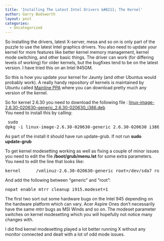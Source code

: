 ```yaml
---
title: 'Installing The Latest Intel Drivers &#8211; The Kernel'
author: Garry Bodsworth
layout: post
categories:
  - Uncategorized
---
```

So installing the drivers, latest X-server, mesa and so on is only part of the puzzle to use the latest Intel graphics drivers. You also need to update your kernel for more features like better kernel memory management, kernel mode switching, and other basic things. The driver can work (for differing levels of working) for older kernels, but the bugfixes tend to be on the latest version. I have tried this on an Intel 945GM.

So this is how you update your kernel for Jaunty (and other Ubuntus would probably work). A really handy repository of kernels is maintained by Ubuntu called [Mainline PPA][1] where you can download pretty much any version of the kernel.

So for kernel 2.6.30 you need to download the following file : [linux-image-2.6.30-020630-generic\_2.6.30-020630\_i386.deb][2]  
You need to install this by calling:<pre colla="+" lang=”Bash”> sudo dpkg -i linux-image-2.6.30-020630-generic\_2.6.30-020630\_i386.deb </pre> 

As part of the install it should have run update-grub. If not run **sudo update-grub**

To get kernel modesetting working as well as fixing a couple of minor issues you need to edit the file **/boot/grub/menu.lst** for some extra parameters. You need to edit the line that looks like:

<pre colla="+" lang="Bash">kernel      /vmlinuz-2.6.30-020630-generic root=/dev/sda7 ro 
</pre>

And add the following between &#8220;generic&#8221; and &#8220;root&#8221;:

<pre colla="+" lang="Bash">nopat enable_mtrr_cleanup i915.modeset=1
</pre>

The first two sort out some hardware bugs on the Intel 945 depending on the hardware platform which can vary. Acer Aspire Ones don&#8217;t necessarily have the same mtrr bugs as MSI Winds and so on. The modeset parameter switches on kernel modesetting which you will hopefully not notice many changes with.

I did find kernel modesetting played a lot better running X without any monitor connected and dealt with a lot of odd mode issues.

 [1]: http://kernel.ubuntu.com/~kernel-ppa/mainline/
 [2]: http://kernel.ubuntu.com/~kernel-ppa/mainline/v2.6.30/linux-image-2.6.30-020630-generic_2.6.30-020630_i386.deb